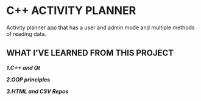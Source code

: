 # C++ ACTIVITY PLANNER
Activity planner app that has a user and admin mode and multiple methods of reading data.
## WHAT I'VE LEARNED FROM THIS PROJECT
***1.C++ and Qt***

***2.OOP principles***

***3.HTML and CSV Repos***
